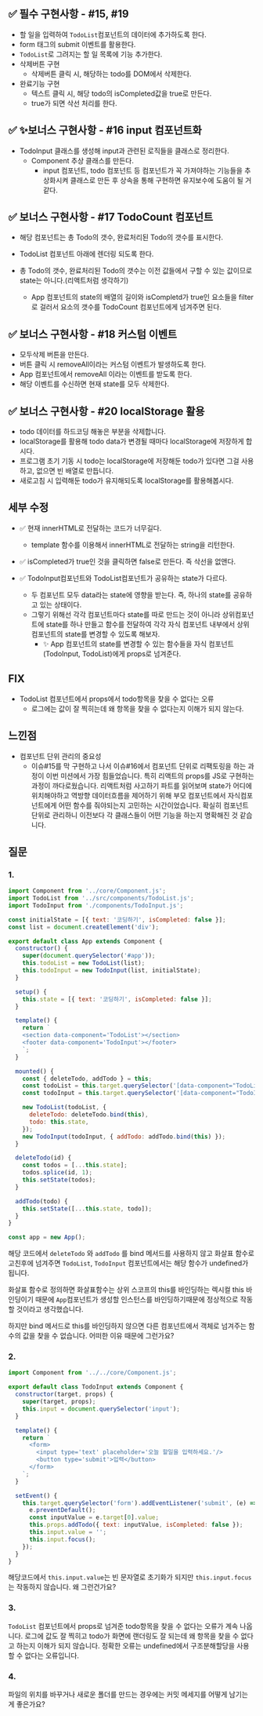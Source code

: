 ## ✅ 필수 구현사항 - #15, #19

- 할 일을 입력하여 `TodoList`컴포넌트의 데이터에 추가하도록 한다.
- form 태그의 submit 이벤트를 활용한다.
- `TodoList`로 그려지는 할 일 목록에 기능 추가한다.
- 삭제버튼 구현
  - 삭제버튼 클릭 시, 해당하는 todo를 DOM에서 삭제한다.
- 완료기능 구현
  - 텍스트 클릭 시, 해당 todo의 isCompleted값을 true로 만든다.
  - true가 되면 삭선 처리를 한다.

## ✅ ✨보너스 구현사항 - #16 input 컴포넌트화

- TodoInput 클래스를 생성해 input과 관련된 로직들을 클래스로 정리한다.
  - Component 추상 클래스를 만든다.
    - input 컴포넌트, todo 컴포넌트 등 컴포넌트가 꼭 가져야하는 기능들을 추상화시켜 클래스로 만든 후 상속을 통해 구현하면 유지보수에 도움이 될 거 같다.

## ✅ 보너스 구현사항 - #17 TodoCount 컴포넌트

- 해당 컴포넌트는 총 Todo의 갯수, 완료처리된 Todo의 갯수를 표시한다.
- TodoList 컴포넌트 아래에 렌더링 되도록 한다.

- 총 Todo의 갯수, 완료처리된 Todo의 갯수는 이전 값들에서 구할 수 있는 값이므로 state는 아니다.(리액트처럼 생각하기)
  - App 컴포넌트의 state의 배열의 길이와 isCompletd가 true인 요소들을 filter로 걸러서 요소의 갯수를 TodoCount 컴포넌트에게 넘겨주면 된다.

## ✅ 보너스 구현사항 - #18 커스텀 이벤트

- 모두삭제 버튼을 만든다.
- 버튼 클릭 시 removeAll이라는 커스텀 이벤트가 발생하도록 한다.
- App 컴포넌트에서 removeAll 이라는 이벤트를 받도록 한다.
- 해당 이벤트를 수신하면 현재 state를 모두 삭제한다.

## ✅ 보너스 구현사항 - #20 localStorage 활용

- todo 데이터를 하드코딩 해놓은 부분을 삭제합니다.
- localStorage를 활용해 todo data가 변경될 때마다 localStorage에 저장하게 합시다.
- 프로그램 초기 기동 시 todo는 localStorage에 저장해둔 todo가 있다면 그걸 사용하고, 없으면 빈 배열로 만듭니다.
- 새로고침 시 입력해둔 todo가 유지해되도록 localStorage를 활용해봅시다.

## 세부 수정

- ✅ 현재 innerHTML로 전달하는 코드가 너무길다.

  - template 함수를 이용해서 innerHTML로 전달하는 string을 리턴한다.

- ✅ isCompleted가 true인 것을 클릭하면 false로 만든다. 즉 삭선을 없앤다.

- ✅ TodoInput컴포넌트와 TodoList컴포넌트가 공유하는 state가 다르다.
  - 두 컴포넌트 모두 data라는 state에 영향을 받는다. 즉, 하나의 state를 공유하고 있는 상태이다.
  - 그렇기 위해선 각각 컴포넌트마다 state를 따로 만드는 것이 아니라 상위컴포넌트에 state를 하나 만들고 함수를 전달하여 각각 자식 컴포넌트 내부에서 상위컴포넌트의 state를 변경할 수 있도록 해보자.
    - ✨ App 컴포넌트의 state를 변경할 수 있는 함수들을 자식 컴포넌트(TodoInput, TodoList)에게 props로 넘겨준다.

## FIX

- TodoList 컴포넌트에서 props에서 todo항목을 찾을 수 없다는 오류
  - 로그에는 값이 잘 찍히는데 왜 항목을 찾을 수 없다는지 이해가 되지 않는다.

## 느낀점

- 컴포넌트 단위 관리의 중요성
  - 이슈#15를 막 구현하고 나서 이슈#16에서 컴포넌트 단위로 리팩토링을 하는 과정이 이번 미션에서 가장 힘들었습니다. 특히 리액트의 props를 JS로 구현하는 과정이 까다로웠습니다. 리액트처럼 사고하기 파트를 읽어보며 state가 어디에 위치해야하고 역방향 데이터흐름을 제어하기 위해 부모 컴포넌트에서 자식컴포넌트에게 어떤 함수를 줘야되는지 고민하는 시간이었습니다. 확실히 컴포넌트 단위로 관리하니 이전보다 각 클래스들이 어떤 기능을 하는지 명확해진 것 같습니다.

## 질문

### 1.

```js
import Component from '../core/Component.js';
import TodoList from '../src/components/TodoList.js';
import TodoInput from './components/TodoInput.js';

const initialState = [{ text: '코딩하기', isCompleted: false }];
const list = document.createElement('div');

export default class App extends Component {
  constructor() {
    super(document.querySelector('#app'));
    this.todoList = new TodoList(list);
    this.todoInput = new TodoInput(list, initialState);
  }

  setup() {
    this.state = [{ text: '코딩하기', isCompleted: false }];
  }

  template() {
    return `
    <section data-component='TodoList'></section>
    <footer data-component='TodoInput'></footer> 
    `;
  }

  mounted() {
    const { deleteTodo, addTodo } = this;
    const todoList = this.target.querySelector('[data-component="TodoList"]');
    const todoInput = this.target.querySelector('[data-component="TodoInput"]');

    new TodoList(todoList, {
      deleteTodo: deleteTodo.bind(this),
      todo: this.state,
    });
    new TodoInput(todoInput, { addTodo: addTodo.bind(this) });
  }

  deleteTodo(id) {
    const todos = [...this.state];
    todos.splice(id, 1);
    this.setState(todos);
  }

  addTodo(todo) {
    this.setState([...this.state, todo]);
  }
}

const app = new App();
```

해당 코드에서 `deleteTodo` 와 `addTodo` 를 bind 메서드를 사용하지 않고 화살표 함수로 고친후에 넘겨주면 `TodoList`, `TodoInput` 컴포넌트에서는 해당 함수가 undefined가 됩니다.

화살표 함수로 정의하면 화살표함수는 상위 스코프의 this를 바인딩하는 렉시컬 this 바인딩이기 때문에 `App`컴포넌트가 생성할 인스턴스를 바인딩하기때문에 정상적으로 작동할 것이라고 생각했습니다.

하지만 bind 메서드로 this를 바인딩하지 않으면 다른 컴포넌트에서 객체로 넘겨주는 함수의 값을 찾을 수 없습니다. 어떠한 이유 때문에 그런가요?

### 2.

```js
import Component from '../../core/Component.js';

export default class TodoInput extends Component {
  constructor(target, props) {
    super(target, props);
    this.input = document.querySelector('input');
  }

  template() {
    return `
      <form>
        <input type='text' placeholder='오늘 할일을 입력하세요.'/>
        <button type='submit'>입력</button>
      </form>
    `;
  }

  setEvent() {
    this.target.querySelector('form').addEventListener('submit', (e) => {
      e.preventDefault();
      const inputValue = e.target[0].value;
      this.props.addTodo({ text: inputValue, isCompleted: false });
      this.input.value = '';
      this.input.focus();
    });
  }
}
```

해당코드에서 `this.input.value`는 빈 문자열로 초기화가 되지만 `this.input.focus`는 작동하지 않습니다. 왜 그런건가요?

### 3.

`TodoList` 컴포넌트에서 props로 넘겨준 todo항목을 찾을 수 없다는 오류가 계속 나옵니다. 로그에 값도 잘 찍히고 todo가 화면에 랜더링도 잘 되는데 왜 항목을 찾을 수 없다고 하는지 이해가 되지 않습니다. 정확한 오류는 undefined에서 구조분해할당을 사용할 수 없다는 오류입니다.

### 4.

파일의 위치를 바꾸거나 새로운 폴더를 만드는 경우에는 커밋 메세지를 어떻게 남기는 게 좋은가요?
